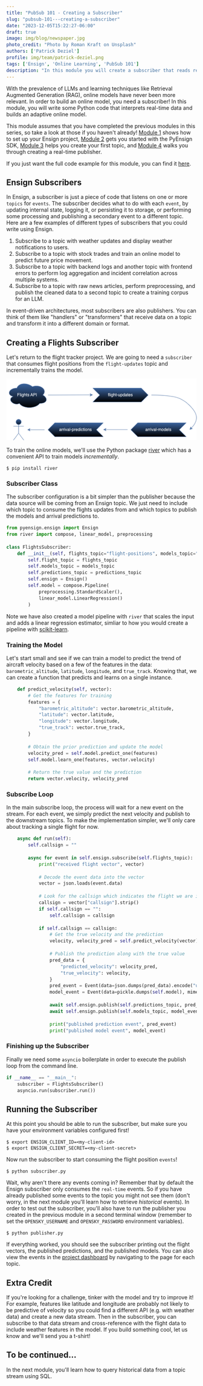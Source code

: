 ```yaml
---
title: "PubSub 101 - Creating a Subscriber"
slug: "pubsub-101---creating-a-subscriber"
date: "2023-12-05T15:22:27-06:00"
draft: true
image: img/blog/newspaper.jpg
photo_credit: "Photo by Roman Kraft on Unsplash"
authors: ['Patrick Deziel']
profile: img/team/patrick-deziel.png
tags: ['Ensign', 'Online Learning', 'PubSub 101']
description: "In this module you will create a subscriber that reads real-time flight data and trains an online ML model."
---
```


With the prevalence of LLMs and learning techniques like Retrieval Augmented Generation (RAG), online models have never been more relevant. In order to build an online model, you need a subscriber! In this module, you will write some Python code that interprets real-time data and builds an adaptive online model.

<!--more-->

This module assumes that you have completed the previous modules in this series, so take a look at those if you haven't already! [Module 1](https://rotational.io/blog/pubsub-101---creating-your-project/) shows how to set up your Ensign project, [Module 2](https://rotational.io/blog/pubsub-101---using-the-python-sdk/) gets you started with the PyEnsign SDK, [Module 3](https://rotational.io/blog/pubsub-101---creating-data-flows-with-topics/) helps you create your first topic, and [Module 4](https://rotational.io/blog/pubsub-101---creating-a-publisher/) walks you through creating a real-time publisher.

If you just want the full code example for this module, you can find it [here](https://github.com/rotationalio/ensign-examples/tree/main/courses/pubsub_101/module_5_creating_a_subscriber).

## Ensign Subscribers

In Ensign, a subscriber is just a piece of code that listens on one or more `topics` for `events`. The subscriber decides what to do with each `event`, by updating internal state, logging it, or persisting it to storage, or performing some processing and publishing a secondary event to a different topic. Here are a few examples of different types of subscribers that you could write using Ensign.

1. Subscribe to a topic with weather updates and display weather notifications to users.
2. Subscribe to a topic with stock trades and train an online model to predict future price movement.
3. Subscribe to a topic with backend logs and another topic with frontend errors to perform log aggregation and incident correlation across multiple systems.
4. Subscribe to a topic with raw news articles, perform preprocessing, and publish the cleaned data to a second topic to create a training corpus for an LLM.

In event-driven architectures, most subscribers are also publishers. You can think of them like "handlers" or "transformers" that receive data on a topic and transform it into a different domain or format.

## Creating a Flights Subscriber

Let's return to the flight tracker project. We are going to need a `subscriber` that consumes flight positions from the `flight-updates` topic and incrementally trains the model.

!["Data Flows"](/img/blog/2023-11-20-pubsub-101---creating-data-flows-with-topics/topics.png)

To train the online models, we'll use the Python package [river](https://riverml.xyz/latest/) which has a convenient API to train models _incrementally_.

```
$ pip install river
```

### Subscriber Class

The subscriber configuration is a bit simpler than the publisher because the data source will be coming from an Ensign topic. We just need to include which topic to consume the flights updates from and which topics to publish the models and arrival predictions to.

```python
from pyensign.ensign import Ensign
from river import compose, linear_model, preprocessing

class FlightsSubscriber:
    def __init__(self, flights_topic="flight-positions", models_topic="arrival-models", predictions_topic="arrival-predictions"):
        self.flight_topic = flights_topic
        self.models_topic = models_topic
        self.predictions_topic = predictions_topic
        self.ensign = Ensign()
        self.model = compose.Pipeline(
            preprocessing.StandardScaler(),
            linear_model.LinearRegression()
        )
```

Note we have also created a model pipeline with `river` that scales the input and adds a linear regression estimator, simliar to how you would create a pipeline with [scikit-learn](https://scikit-learn.org/stable/modules/generated/sklearn.pipeline.Pipeline.html).

### Training the Model

Let's start small and see if we can train a model to predict the trend of aircraft velocity based on a few of the features in the data: `barometric_altitude`, `latitude`, `longitude`, and `true_track`. Knowing that, we can create a function that predicts and learns on a single instance.

```python
    def predict_velocity(self, vector):
        # Get the features for training
        features = {
            "barometric_altitude": vector.barometric_altitude,
            "latitude": vector.latitude,
            "longitude": vector.longitude,
            "true_track": vector.true_track,
        }

        # Obtain the prior prediction and update the model
        velocity_pred = self.model.predict_one(features)
        self.model.learn_one(features, vector.velocity)

        # Return the true value and the prediction
        return vector.velocity, velocity_pred
```

### Subscribe Loop

In the main subscribe loop, the process will wait for a new event on the stream. For each event, we simply predict the next velocity and publish to the downstream topics. To make the implementation simpler, we'll only care about tracking a single flight for now.

```python
    async def run(self):
        self.callsign = ""

        async for event in self.ensign.subscribe(self.flights_topic):
            print("received flight vector", vector)

            # Decode the event data into the vector
            vector = json.loads(event.data)

            # Look for the callsign which indicates the flight we are interested in
            callsign = vector["callsign"].strip()
            if self.callsign == "":
                self.callsign = callsign
            
            if self.callsign == callsign:
                # Get the true velocity and the prediction
                velocity, velocity_pred = self.predict_velocity(vector)

                # Publish the prediction along with the true value
                pred_data = {
                    "predicted_velocity": velocity_pred,
                    "true_velocity": velocity,
                }
                pred_event = Event(data=json.dumps(pred_data).encode("utf-8"), mimetype="application/json", schema_name="VelocityPrediction", schema_version="0.1.0")
                model_event = Event(data=pickle.dumps(self.model), mimetype="application/python-pickle",  schema_name="VelocityModel", schema_version="0.1.0")

                await self.ensign.publish(self.predictions_topic, pred_event)
                await self.ensign.publish(self.models_topic, model_event)

                print("published prediction event", pred_event)
                print("published model event", model_event)
```

### Finishing up the Subscriber

Finally we need some `asyncio` boilerplate in order to execute the publish loop from the command line.

```python
if __name__ == "__main__":
    subscriber = FlightsSubscriber()
    asyncio.run(subscriber.run())
```

## Running the Subscriber

At this point you should be able to run the subscriber, but make sure you have your environment variables configured first!

```
$ export ENSIGN_CLIENT_ID=<my-client-id>
$ export ENSIGN_CLIENT_SECRET=<my-client-secret>
```

Now run the subscriber to start consuming the flight position `events`!

```
$ python subscriber.py
```

Wait, why aren't there any events coming in? Remember that by default the Ensign subscriber only consumes the `real-time` events. So if you have already published some events to the topic you might not see them (don't worry, in the next module you'll learn how to retrieve _historical_ events). In order to test out the subscriber, you'll also have to run the publisher you created in the previous module in a second terminal window (remember to set the `OPENSKY_USERNAME` and `OPENSKY_PASSWORD` environment variables).

```
$ python publisher.py
```

If everything worked, you should see the subscriber printing out the flight vectors, the published predictions, and the published models. You can also view the events in the [project dashboard](https://rotational.app/app/projects) by navigating to the page for each topic.

## Extra Credit

If you're looking for a challenge, tinker with the model and try to improve it! For example, features like latitude and longitude are probably not likely to be predictive of velocity so you could find a different API (e.g. with weather data) and create a new data stream. Then in the subscriber, you can subscribe to that data stream and cross-reference with the flight data to include weather features in the model. If you build something cool, let us know and we'll send you a t-shirt!

## To be continued...

In the next module, you'll learn how to query historical data from a topic stream using SQL.